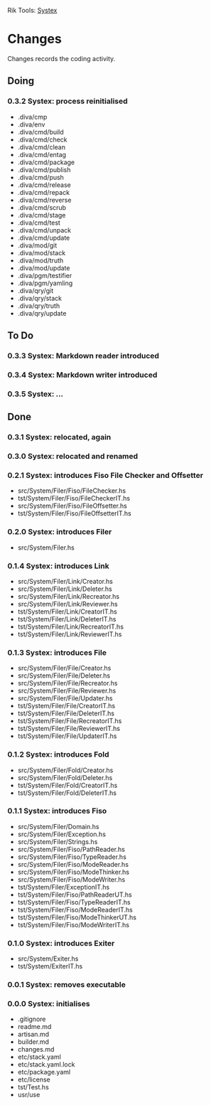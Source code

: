 Rik Tools: [Systex](readme.md)



# Changes
Changes records the coding activity. 


## Doing

### 0.3.2 Systex: process reinitialised
* .diva/cmp
* .diva/env
* .diva/cmd/build
* .diva/cmd/check
* .diva/cmd/clean
* .diva/cmd/entag
* .diva/cmd/package
* .diva/cmd/publish
* .diva/cmd/push
* .diva/cmd/release
* .diva/cmd/repack
* .diva/cmd/reverse
* .diva/cmd/scrub
* .diva/cmd/stage
* .diva/cmd/test
* .diva/cmd/unpack
* .diva/cmd/update
* .diva/mod/git
* .diva/mod/stack
* .diva/mod/truth
* .diva/mod/update
* .diva/pgm/testifier
* .diva/pgm/yamling
* .diva/qry/git
* .diva/qry/stack
* .diva/qry/truth
* .diva/qry/update


## To Do

### 0.3.3 Systex: Markdown reader introduced

### 0.3.4 Systex: Markdown writer introduced

### 0.3.5 Systex: ...


## Done

### 0.3.1 Systex: relocated, again

### 0.3.0 Systex: relocated and renamed

### 0.2.1 Systex: introduces Fiso File Checker and Offsetter
* src/System/Filer/Fiso/FileChecker.hs
* tst/System/Filer/Fiso/FileCheckerIT.hs
* src/System/Filer/Fiso/FileOffsetter.hs
* tst/System/Filer/Fiso/FileOffsetterIT.hs

### 0.2.0 Systex: introduces Filer
* src/System/Filer.hs

### 0.1.4 Systex: introduces Link
* src/System/Filer/Link/Creator.hs
* src/System/Filer/Link/Deleter.hs
* src/System/Filer/Link/Recreator.hs
* src/System/Filer/Link/Reviewer.hs
* tst/System/Filer/Link/CreatorIT.hs
* tst/System/Filer/Link/DeleterIT.hs
* tst/System/Filer/Link/RecreatorIT.hs
* tst/System/Filer/Link/ReviewerIT.hs

### 0.1.3 Systex: introduces File
* src/System/Filer/File/Creator.hs
* src/System/Filer/File/Deleter.hs
* src/System/Filer/File/Recreator.hs
* src/System/Filer/File/Reviewer.hs
* src/System/Filer/File/Updater.hs
* tst/System/Filer/File/CreatorIT.hs
* tst/System/Filer/File/DeleterIT.hs
* tst/System/Filer/File/RecreatorIT.hs
* tst/System/Filer/File/ReviewerIT.hs
* tst/System/Filer/File/UpdaterIT.hs

### 0.1.2 Systex: introduces Fold
* src/System/Filer/Fold/Creator.hs
* src/System/Filer/Fold/Deleter.hs
* tst/System/Filer/Fold/CreatorIT.hs
* tst/System/Filer/Fold/DeleterIT.hs

### 0.1.1 Systex: introduces Fiso
* src/System/Filer/Domain.hs
* src/System/Filer/Exception.hs
* src/System/Filer/Strings.hs
* src/System/Filer/Fiso/PathReader.hs
* src/System/Filer/Fiso/TypeReader.hs
* src/System/Filer/Fiso/ModeReader.hs
* src/System/Filer/Fiso/ModeThinker.hs
* src/System/Filer/Fiso/ModeWriter.hs
* tst/System/Filer/ExceptionIT.hs
* tst/System/Filer/Fiso/PathReaderUT.hs
* tst/System/Filer/Fiso/TypeReaderIT.hs
* tst/System/Filer/Fiso/ModeReaderIT.hs
* tst/System/Filer/Fiso/ModeThinkerUT.hs
* tst/System/Filer/Fiso/ModeWriterIT.hs

### 0.1.0 Systex: introduces Exiter
* src/System/Exiter.hs
* tst/System/ExiterIT.hs

### 0.0.1 Systex: removes executable

### 0.0.0 Systex: initialises
* .gitignore
* readme.md
* artisan.md
* builder.md
* changes.md
* etc/stack.yaml
* etc/stack.yaml.lock
* etc/package.yaml
* etc/license
* tst/Test.hs
* usr/use


